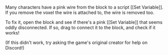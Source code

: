 Many characters have a pink wire from the block to a script [[Set Variable]]. If you remove the voxel the wire is attached to, the wire is removed too.

To fix it, open the block and see if there's a pink [[Set Variable]] that seems oddly disconnected. If so, drag to connect it to the block, and check if it works!

(If this didn't work, try asking the game's original creator for help on Discord!)